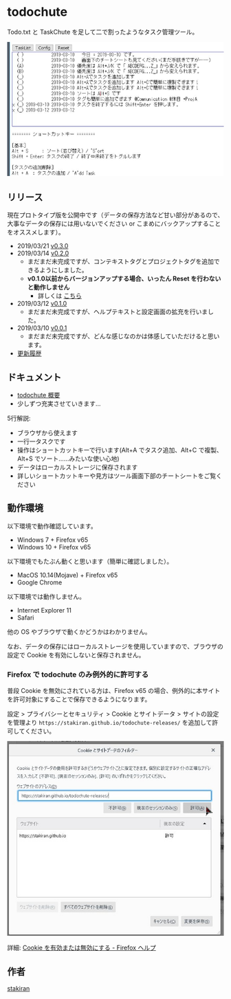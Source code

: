 # todochute
Todo.txt と TaskChute を足して二で割ったようなタスク管理ツール。

![todochute_image.jpg](img/todochute_image.jpg)

## リリース
現在プロトタイプ版を公開中です（データの保存方法など甘い部分があるので、大事なデータの保存には用いないでください or こまめにバックアップすることをオススメします）。

- 2019/03/21 [v0.3.0](tool/v0.3.0/index.html)
- 2019/03/14 [v0.2.0](tool/v0.2.0/index.html)
  - まだまだ未完成ですが、コンテキストタグとプロジェクトタグを追加できるようにしました。
  - **v0.1.0以前からバージョンアップする場合、いったん Reset を行わないと動作しません**
    - 詳しくは [こちら](notice_about_verup.md)
- 2019/03/12 [v0.1.0](tool/v0.1.0/index.html)
  - まだまだ未完成ですが、ヘルプテキストと設定画面の拡充を行いました。
- 2019/03/10 [v0.0.1](tool/v0.0.1/index.html)
  - まだまだ未完成ですが、どんな感じなのかは体感していただけると思います。
- [更新履歴](tool/changelog.md)

## ドキュメント
- [todochute 概要](todochute_overview.md)
- 少しずつ充実させていきます...

5行解説:

- ブラウザから使えます
- 一行一タスクです
- 操作はショートカットキーで行います(Alt+A でタスク追加、Alt+C で複製、Alt+S でソート……みたいな使い心地)
- データはローカルストレージに保存されます
- 詳しいショートカットキーや見方はツール画面下部のチートシートをご覧ください

## 動作環境
以下環境で動作確認しています。

- Windows 7 + Firefox v65
- Windows 10 + Firefox v65

以下環境でもたぶん動くと思います（簡単に確認しました）。

- MacOS 10.14(Mojave) + Firefox v65
- Google Chrome

以下環境では動作しません。

- Internet Explorer 11
- Safari

他の OS やブラウザで動くかどうかはわかりません。

なお、データの保存にはローカルストレージを使用していますので、ブラウザの設定で Cookie を有効にしないと保存されません。

### Firefox で todochute のみ例外的に許可する
普段 Cookie を無効にされている方は、Firefox v65 の場合、例外的に本サイトを許可対象にすることで保存できるようになります。

設定 > プライバシーとセキュリティ > Cookie とサイトデータ > サイトの設定を管理より `https://stakiran.github.io/todochute-releases/` を追加して許可してください。

![howto_enable_localstorage_firefox.jpg](img/howto_enable_localstorage_firefox.jpg)

詳細: [Cookie を有効または無効にする - Firefox ヘルプ](https://support.mozilla.org/ja/kb/enable-and-disable-cookies-website-preferences)

## 作者
[stakiran](https://stakiran.github.io/stakiran/)
